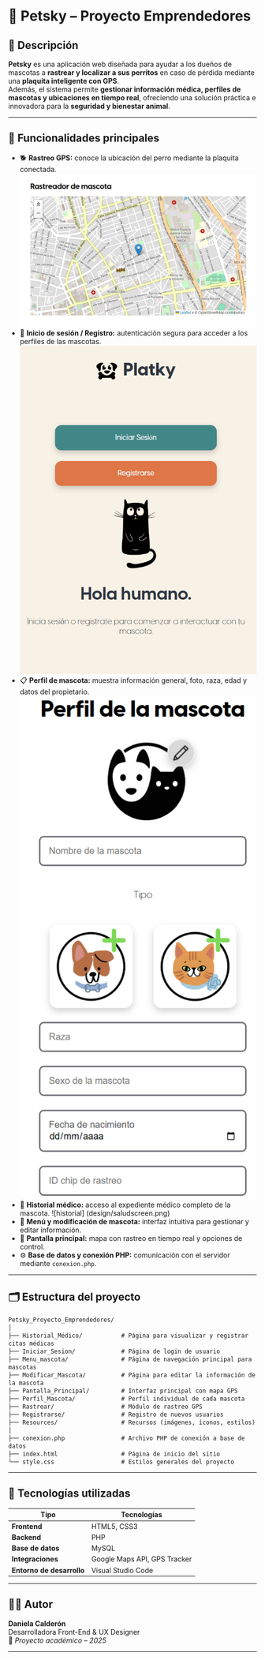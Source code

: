# 🐾 Petsky – Proyecto Emprendedores

## 📖 Descripción

**Petsky** es una aplicación web diseñada para ayudar a los dueños de mascotas a **rastrear y localizar a sus perritos** en caso de pérdida mediante una **plaquita inteligente con GPS**.  
Además, el sistema permite **gestionar información médica, perfiles de mascotas y ubicaciones en tiempo real**, ofreciendo una solución práctica e innovadora para la **seguridad y bienestar animal**.

---

## 🧩 Funcionalidades principales

- 🐕 **Rastreo GPS:** conoce la ubicación del perro mediante la plaquita conectada.  
![rastreo](Petsky_Proyecto_Emprendedores/design/rastreador.png)
- 👤 **Inicio de sesión / Registro:** autenticación segura para acceder a los perfiles de las mascotas.  
![pantalla principal](Petsky_Proyecto_Emprendedores/design/pantalla.png)
- 📋 **Perfil de mascota:** muestra información general, foto, raza, edad y datos del propietario.  
![perfil mascota](Petsky_Proyecto_Emprendedores/design/perfilmascotascreen.png)
- 🏥 **Historial médico:** acceso al expediente médico completo de la mascota. 
![historial] (design/saludscreen.png) 
- 🐾 **Menú y modificación de mascota:** interfaz intuitiva para gestionar y editar información.  
- 📍 **Pantalla principal:** mapa con rastreo en tiempo real y opciones de control.  
- ⚙️ **Base de datos y conexión PHP:** comunicación con el servidor mediante `conexion.php`.

---

## 🗂️ Estructura del proyecto

```
Petsky_Proyecto_Emprendedores/
│
├── Historial_Médico/           # Página para visualizar y registrar citas médicas
├── Iniciar_Sesion/             # Página de login de usuario
├── Menu_mascota/               # Página de navegación principal para mascotas
├── Modificar_Mascota/          # Página para editar la información de la mascota
├── Pantalla_Principal/         # Interfaz principal con mapa GPS
├── Perfil_Mascota/             # Perfil individual de cada mascota
├── Rastrear/                   # Módulo de rastreo GPS
├── Registrarse/                # Registro de nuevos usuarios
├── Resources/                  # Recursos (imágenes, íconos, estilos)
│
├── conexion.php                # Archivo PHP de conexión a base de datos
├── index.html                  # Página de inicio del sitio
└── style.css                   # Estilos generales del proyecto
```

---

## 🧠 Tecnologías utilizadas

| Tipo | Tecnologías |
|------|--------------|
| **Frontend** | HTML5, CSS3 |
| **Backend** | PHP |
| **Base de datos** | MySQL |
| **Integraciones** | Google Maps API, GPS Tracker |
| **Entorno de desarrollo** | Visual Studio Code |

---
## 👩‍💻 Autor

**Daniela Calderón**  
Desarrolladora Front-End & UX Designer  
📅 *Proyecto académico – 2025*  

---

